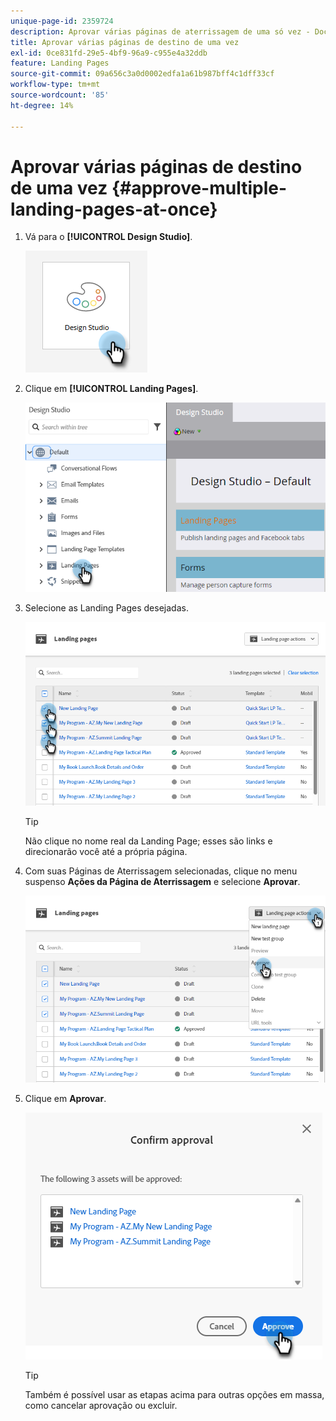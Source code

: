 ```yaml
---
unique-page-id: 2359724
description: Aprovar várias páginas de aterrissagem de uma só vez - Documentação do Marketo - Documentação do produto
title: Aprovar várias páginas de destino de uma vez
exl-id: 0ce831fd-29e5-4bf9-96a9-c955e4a32ddb
feature: Landing Pages
source-git-commit: 09a656c3a0d0002edfa1a61b987bff4c1dff33cf
workflow-type: tm+mt
source-wordcount: '85'
ht-degree: 14%

---
```


# Aprovar várias páginas de destino de uma vez {#approve-multiple-landing-pages-at-once}

1. Vá para o **[!UICONTROL Design Studio]**.

   ![](assets/approve-multiple-landing-pages-at-once-1.png)

1. Clique em **[!UICONTROL Landing Pages]**.

   ![](assets/approve-multiple-landing-pages-at-once-2.png)

1. Selecione as Landing Pages desejadas.

   ![](assets/approve-multiple-landing-pages-at-once-3.png)

   >[!TIP]
   >
   >Não clique no nome real da Landing Page; esses são links e direcionarão você até a própria página.

1. Com suas Páginas de Aterrissagem selecionadas, clique no menu suspenso **Ações da Página de Aterrissagem** e selecione **Aprovar**.

   ![](assets/approve-multiple-landing-pages-at-once-4.png)

1. Clique em **Aprovar**.

   ![](assets/approve-multiple-landing-pages-at-once-5.png)

   >[!TIP]
   >
   >Também é possível usar as etapas acima para outras opções em massa, como cancelar aprovação ou excluir.

